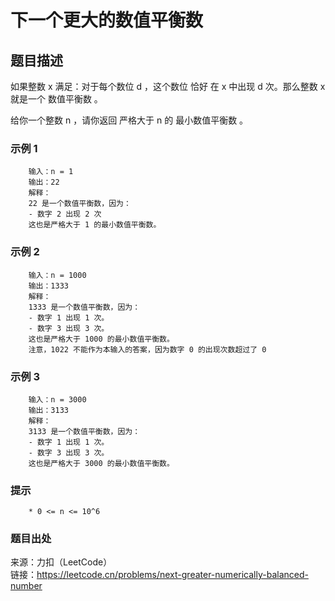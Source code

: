 # 下一个更大的数值平衡数

## 题目描述

如果整数  x 满足：对于每个数位 d ，这个数位 恰好 在 x 中出现 d 次。那么整数 x 就是一个 数值平衡数 。

给你一个整数 n ，请你返回 严格大于 n 的 最小数值平衡数 。

### 示例 1

```text
    输入：n = 1
    输出：22
    解释：
    22 是一个数值平衡数，因为：
    - 数字 2 出现 2 次 
    这也是严格大于 1 的最小数值平衡数。
```

### 示例 2

```text
    输入：n = 1000
    输出：1333
    解释：
    1333 是一个数值平衡数，因为：
    - 数字 1 出现 1 次。
    - 数字 3 出现 3 次。 
    这也是严格大于 1000 的最小数值平衡数。
    注意，1022 不能作为本输入的答案，因为数字 0 的出现次数超过了 0
```

### 示例 3

```text
    输入：n = 3000
    输出：3133
    解释：
    3133 是一个数值平衡数，因为：
    - 数字 1 出现 1 次。
    - 数字 3 出现 3 次。 
    这也是严格大于 3000 的最小数值平衡数。
```

### 提示

```text
    * 0 <= n <= 10^6
```

### 题目出处

来源：力扣（LeetCode）  
链接：<https://leetcode.cn/problems/next-greater-numerically-balanced-number>
